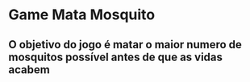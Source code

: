 # Game Mata Mosquito
## O objetivo do jogo é matar o maior numero de mosquitos possível antes de que as vidas acabem
